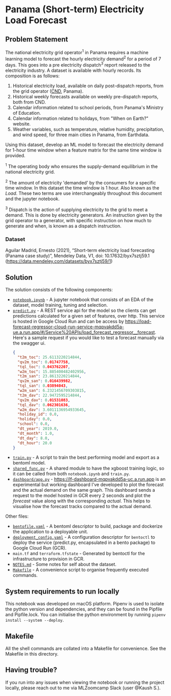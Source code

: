 # Panama (Short-term) Electricity Load Forecast

## Problem Statement

The national electricity grid operator<sup>1</sup> in Panama requires a machine learning model to forecast the hourly
electricity demand<sup>2</sup> for a period of 7 days. This goes into a pre electricity dispatch<sup>3</sup> report released to the
electricity industry.
A dataset is available with hourly records. Its composition is as follows:

1. Historical electricity load, available on daily post-dispatch reports, from the grid
   operator ([CND](https://www.cnd.com.pa/), Panama).
2. Historical weekly forecasts available on weekly pre-dispatch reports, both from CND.
3. Calendar information related to school periods, from Panama's Ministry of Education.
4. Calendar information related to holidays, from "When on Earth?" website.
5. Weather variables, such as temperature, relative humidity, precipitation, and wind speed, for three main cities in
   Panama, from Earthdata.

Using this dataset, develop an ML model to forecast the electricity demand for 1-hour time window when a feature matrix
for the same time window is provided.

<sup>1</sup> The operating body who ensures the supply-demand equilibrium in the national electricity grid.

<sup>2</sup> The amount of electricity 'demanded' by the consumers for a specific time window. In this dataset the time window is 1 hour. Also known as the *Load*. These two terms are use interchangeably throughout this document and the jupyter
notebook.

<sup>3</sup> Dispatch is the action of supplying electricity to the grid to meet a demand. This is done by electricity
generators. An instruction given by the grid operator to a generator, with specific instruction on how much to generate
and when, is known as a dispatch instruction.

### Dataset

Aguilar Madrid, Ernesto (2021), “Short-term electricity load forecasting (Panama case study)”, Mendeley Data, V1, doi:
10.17632/byx7sztj59.1
(https://data.mendeley.com/datasets/byx7sztj59/1)

## Solution

The solution consists of the following components:

* [`notebook.ipynb`](notebook.ipynb) - A jupyter notebook that consists of an EDA of the dataset, model training, tuning and selection.
* [`predict.py`](predict.py) - A REST service api for the model so the clients can get predictions calculated for a given set of
  features, over http. This service is hosted in Google Cloud Run and can be access by https://load-forecast-regressor-cloud-run-service-mqpvakdd5a-ue.a.run.app/#/Service%20APIs/load_forecast_regressor__forecast. Here's a sample request if you would like to test a forecast manually via the swagger ui.
    ```json
    {
      "t2m_toc": 25.6113220214844,
      "qv2m_toc": 0.01747758,
      "tql_toc": 0.043762207,
      "w2m_toc": 15.885400482402956,
      "t2m_san": 23.8613220214844,
      "qv2m_san": 0.016439982,
      "tql_san": 0.03894043,
      "w2m_san": 6.2321456709303815,
      "t2m_dav": 22.9472595214844,
      "qv2m_dav": 0.01531083,
      "tql_dav": 0.062301636,
      "w2m_dav": 3.6011136954933645,
      "holiday_id": 0.0,
      "holiday": 0.0,
      "school": 0.0,
      "dt_year": 2019.0,
      "dt_month": 1.0,
      "dt_day": 8.0,
      "dt_hour": 20.0
    }
    ```
* [`train.py`](train.py) - A script to train the best performing model and export as a bentoml model.
* [`shared_func.py`](shared_func.py) - A shared module to have the xgboost training logic, so it can be called from both `notebook.ipynb`
  and `train.py`.
* [`dashboard/app.py`](dashboard/app.py) - https://lf-dashboard-mqpvakdd5a-uc.a.run.app is an experimental but working dashboard I've developed to plot the forecast and the actual demand on the same
  graph.
  This dashboard sends a request to the model hosted in GCR every 2 seconds and plot the *forecast* value along with the
  corresponding *actual*. This helps to visualise how the forecast tracks compared to the actual demand.

Other files:

* [`bentofile.yaml`](bentofile.yaml) - A bentoml descriptor to build, package and dockerize the application to a deployable unit.
* [`deployment_config.yaml`](deployment_config.yaml) - A configuration descriptor for `bentoctl` to deploy the service (predict.py, encapsulated
  in a bento package) to Google Cloud Run (GCR).
* `main.tf` and `terraform.tfstate` - Generated by bentoctl for the infrastructure to provision in GCR.
* [`NOTES.md`](NOTES.md) - Some notes for self about the dataset.
* [`Makefile`](Makefile) - A convenience script to organise frequently executed commands.

## System requirements to run locally

This notebook was developed on macOS platform. Pipenv is used to isolate the python version and dependencies, and they
can be found in the Pipfile and Pipfile.lock. You can initialise the python environment by
running `pipenv install --system --deploy`.

## Makefile

All the shell commands are collated into a Makefile for convenience. See the Makefile in this directory.

## Having trouble?

If you run into any issues when viewing the notebook or running the project locally, please reach out to me via
MLZoomcamp Slack (user @Kaush S.).